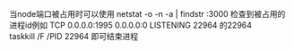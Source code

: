<!--
 * @Author: ldm
 * @Date: 2021-12-12 04:20:35
 * @LastEditors: ldm
 * @LastEditTime: 2021-12-12 04:21:57
 * @Description: 学习笔记
-->
当node端口被占用时可以使用 netstat -o -n -a | findstr :3000 检查到被占用的进程id例如 TCP    0.0.0.0:1995           0.0.0.0:0              LISTENING       22964 的22964  
 taskkill /F /PID 22964 即可结束进程